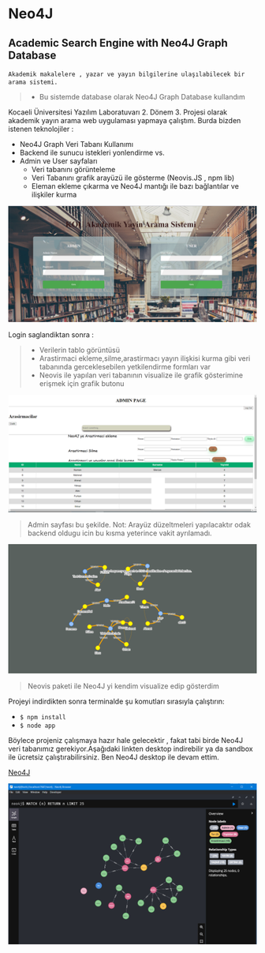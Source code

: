 # Neo4J
## Academic Search Engine with Neo4J Graph Database 
    Akademik makalelere , yazar ve yayın bilgilerine ulaşılabilecek bir arama sistemi.
> *  Bu sistemde database olarak Neo4J Graph Database kullandım 

Kocaeli Üniversitesi Yazılım Laboratuvarı 2. Dönem 3. Projesi olarak akademik yayın arama web uygulaması yapmaya çalıştım. Burda bizden istenen teknolojiler :

 * Neo4J Graph Veri Tabanı Kullanımı
 * Backend ile sunucu istekleri yonlendirme vs.
 * Admin ve User sayfaları 
   - Veri tabanını görünteleme
   - Veri Tabanını grafik arayüzü ile gösterme (Neovis.JS , npm lib)
   - Eleman ekleme çıkarma ve Neo4J mantığı ile bazı bağlantılar ve ilişkiler kurma 


![LoginPage](/img/LoginPage.jpg)

Login saglandiktan sonra : 
> * Verilerin tablo görüntüsü
> * Arastirmaci ekleme,silme,arastirmacı yayın ilişkisi kurma gibi veri tabanında gerceklesebilen yetkilendirme formları var
> * Neovis ile yapılan veri tabanının visualize ile grafik gösterimine erişmek için grafik butonu
>

![AdminPage](/img/adminLogin.png)
>Admin sayfası bu şekilde. Not: Arayüz düzeltmeleri yapılacaktır odak backend oldugu icin bu kısma yeterince vakit ayrılamadı.

![Neovis](/img/Neovis.jpg)
>Neovis paketi ile Neo4J yi kendim visualize edip gösterdim 

 Projeyi indirdikten sonra terminalde şu komutları sırasıyla çalıştırın:

* `$ npm install`
* `$ node app`

 Böylece projeniz çalışmaya hazır hale gelecektir , fakat tabi birde Neo4J veri tabanımız gerekiyor.Aşağıdaki linkten desktop indirebilir ya da sandbox ile ücretsiz çalıştırabilirsiniz. Ben Neo4J desktop ile devam ettim. 

[Neo4J](https://neo4j.com/try-neo4j/)

![Neo4J](/img/Neo4JDB.png)
